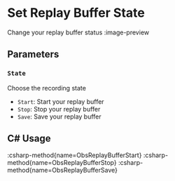 # Set Replay Buffer State
Change your replay buffer status
:image-preview

## Parameters
### `State`
Choose the recording state

- `Start`: Start your replay buffer
- `Stop`: Stop your replay buffer
- `Save`: Save your replay buffer

## C# Usage
:csharp-method{name=ObsReplayBufferStart}
:csharp-method{name=ObsReplayBufferStop}
:csharp-method{name=ObsReplayBufferSave}